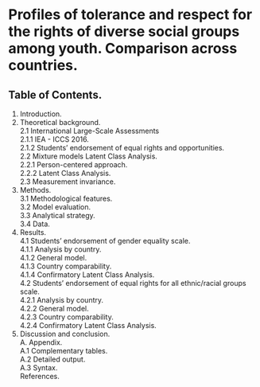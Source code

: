 # Profiles of tolerance and respect for the rights of diverse social groups among youth. Comparison across countries.

## Table of Contents. 

1. Introduction. 
2. Theoretical background.  
  2.1 International Large-Scale Assessments  
      2.1.1 IEA - ICCS 2016.  
      2.1.2 Students’ endorsement of equal rights and opportunities.  
  2.2 Mixture models Latent Class Analysis.  
      2.2.1 Person-centered approach.  
      2.2.2 Latent Class Analysis.  
  2.3 Measurement invariance.  
3. Methods.  
  3.1 Methodological features.  
  3.2 Model evaluation.  
  3.3 Analytical strategy.  
  3.4 Data.  
4. Results.  
  4.1 Students’ endorsement of gender equality scale.  
    4.1.1 Analysis by country.  
    4.1.2 General model.  
    4.1.3 Country comparability.  
    4.1.4 Confirmatory Latent Class Analysis.  
   4.2 Students’ endorsement of equal rights for all ethnic/racial groups scale.  
    4.2.1 Analysis by country.  
    4.2.2 General model.  
    4.2.3 Country comparability.  
    4.2.4 Confirmatory Latent Class Analysis.  
5. Discussion and conclusion.   
A. Appendix.  
  A.1 Complementary tables.  
  A.2 Detailed output.  
  A.3 Syntax.  
References.   


